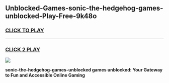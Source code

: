 
## Unblocked-Games-sonic-the-hedgehog-games-unblocked-Play-Free-9k48o
<h3>
<a href="https://premium76.site?title=sonic-the-hedgehog-games-unblocked&ref=18A1">CLICK TO PLAY</a></h3>
<hr>

<h3>
<a href="https://premium76.site?title=sonic-the-hedgehog-games-unblocked&ref=18A1">CLICK 2 PLAY</a>
  
</h3>

<a href="https://premium76.site?title=sonic-the-hedgehog-games-unblocked&ref=18A1"><img src="https://clearcache.store/games.png"></a>


**sonic-the-hedgehog-games-unblocked games unblocked: Your Gateway to Fun and Accessible Online Gaming**
